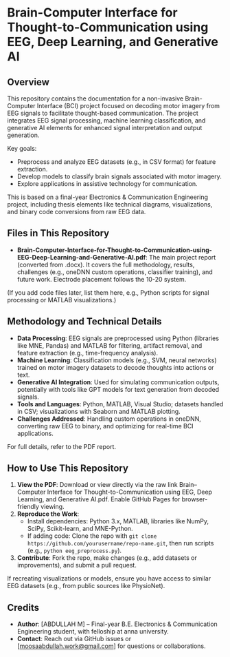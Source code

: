 # Brain-Computer Interface for Thought-to-Communication using EEG, Deep Learning, and Generative AI

## Overview
This repository contains the documentation for a non-invasive Brain-Computer Interface (BCI) project focused on decoding motor imagery from EEG signals to facilitate thought-based communication. The project integrates EEG signal processing, machine learning classification, and generative AI elements for enhanced signal interpretation and output generation.

Key goals:
- Preprocess and analyze EEG datasets (e.g., in CSV format) for feature extraction.
- Develop models to classify brain signals associated with motor imagery.
- Explore applications in assistive technology for communication.

This is based on a final-year Electronics & Communication Engineering project, including thesis elements like technical diagrams, visualizations, and binary code conversions from raw EEG data.

## Files in This Repository
- **Brain-Computer-Interface-for-Thought-to-Communication-using-EEG-Deep-Learning-and-Generative-AI.pdf**: The main project report (converted from .docx). It covers the full methodology, results, challenges (e.g., oneDNN custom operations, classifier training), and future work. Electrode placement follows the 10-20 system.

(If you add code files later, list them here, e.g., Python scripts for signal processing or MATLAB visualizations.)

## Methodology and Technical Details
- **Data Processing**: EEG signals are preprocessed using Python (libraries like MNE, Pandas) and MATLAB for filtering, artifact removal, and feature extraction (e.g., time-frequency analysis).
- **Machine Learning**: Classification models (e.g., SVM, neural networks) trained on motor imagery datasets to decode thoughts into actions or text.
- **Generative AI Integration**: Used for simulating communication outputs, potentially with tools like GPT models for text generation from decoded signals.
- **Tools and Languages**: Python, MATLAB, Visual Studio; datasets handled in CSV; visualizations with Seaborn and MATLAB plotting.
- **Challenges Addressed**: Handling custom operations in oneDNN, converting raw EEG to binary, and optimizing for real-time BCI applications.

For full details, refer to the PDF report.

## How to Use This Repository
1. **View the PDF**: Download or view directly via the raw link Brain–Computer Interface for Thought-to-Communication using EEG, Deep Learning, and Generative AI.pdf. Enable GitHub Pages for browser-friendly viewing.
2. **Reproduce the Work**: 
   - Install dependencies: Python 3.x, MATLAB, libraries like NumPy, SciPy, Scikit-learn, and MNE-Python.
   - If adding code: Clone the repo with `git clone https://github.com/yourusername/repo-name.git`, then run scripts (e.g., `python eeg_preprocess.py`).
3. **Contribute**: Fork the repo, make changes (e.g., add datasets or improvements), and submit a pull request.

If recreating visualizations or models, ensure you have access to similar EEG datasets (e.g., from public sources like PhysioNet).

## Credits
- **Author**: [ABDULLAH M] – Final-year B.E. Electronics & Communication Engineering student, with felloship at anna university.
- **Contact**: Reach out via GitHub issues or [moosaabdullah.work@gmail.com] for questions or collaborations.



